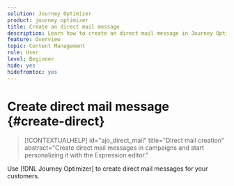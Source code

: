 ```yaml
---
solution: Journey Optimizer
product: journey optimizer
title: Create an direct mail message
description: Learn how to create an direct mail message in Journey Optimizer
feature: Overview
topic: Content Management
role: User
level: Beginner
hide: yes
hidefromtoc: yes
---
```

# Create direct mail message {#create-direct}

>[!CONTEXTUALHELP]
>id="ajo_direct_mail"
>title="Direct mail creation"
>abstract="Create direct mail messages in campaigns and start personalizing it with the Expression editor."

Use [!DNL Journey Optimizer] to create direct mail messages for your customers.
